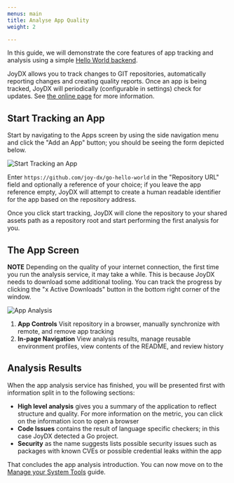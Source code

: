 ```yaml
---
menus: main
title: Analyse App Quality
weight: 2

---
```

In this guide, we will demonstrate the core features of app tracking and analysis using a simple [Hello World backend](https://github.com/joy-dx/go-hello-world).

JoyDX allows you to track changes to GIT repositories, automatically reporting changes and creating quality reports. Once an app is being tracked, JoyDX will periodically (configurable in settings) check for updates. See [the online page](https://joydx.com/docs/key-concepts/apps) for more information.

## Start Tracking an App

Start by navigating to the Apps screen by using the side navigation menu and click the "Add an App" button; you should be seeing the form depicted below.

![Start Tracking an App](/add-new-tracked-app.png)

Enter `https://github.com/joy-dx/go-hello-world` in the "Repository URL" field and optionally a reference of your choice; if you leave the app reference empty, JoyDX will attempt to create a human readable identifier for the app based on the repository address.

Once you click start tracking, JoyDX will clone the repository to your shared assets path as a repository root and start performing the first analysis for you.

## The App Screen

**NOTE** Depending on the quality of your internet connection, the first time you run the analysis service, it may take a while. This is because JoyDX needs to download some additional tooling. You can track the progress by clicking the "x Active Downloads" button in the bottom right corner of the window.

![App Analysis](/app-analysis.png)

1. **App Controls** Visit repository in a browser, manually synchronize with remote, and remove app tracking
2. **In-page Navigation** View analysis results, manage reusable  environment profiles, view contents of the README, and review history


## Analysis Results

When the app analysis service has finished, you will be presented first with information split in to the following sections:

* **High level analysis** gives you a summary of the application to reflect structure and quality. For more information on the metric, you can click on the information icon to open a browser 
* **Code Issues** contains the result of language specific checkers; in this case JoyDX detected a Go project.
* **Security** as the name suggests lists possible security issues such as packages with known CVEs or possible credential leaks within the app

That concludes the app analysis introduction. You can now move on to the [Manage your System Tools](/system-management) guide.